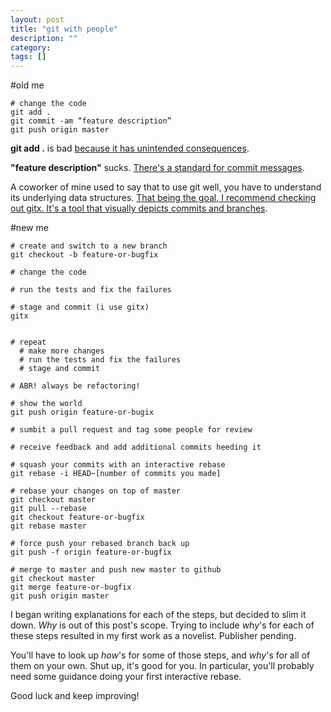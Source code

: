 ```yaml
---
layout: post
title: "git with people"
description: ""
category: 
tags: []
---
```

#old me

```
# change the code
git add .
git commit -am “feature description”
git push origin master
```

__git add .__ is bad [because it has unintended
consequences](https://github.com/pachun/mlp-ios-rubymotion).

__"feature description"__ sucks. [There's a standard for commit
messages](https://robots.thoughtbot.com/5-useful-tips-for-a-better-commit-message).

A coworker of mine used to say that to use git well, you have to
understand its underlying data structures. [That being the goal, I recommend
checking out gitx. It's a tool that visually depicts commits and
branches](http://rowanj.github.io/gitx/).

#new me

```
# create and switch to a new branch
git checkout -b feature-or-bugfix

# change the code

# run the tests and fix the failures

# stage and commit (i use gitx)
gitx


# repeat
  # make more changes
  # run the tests and fix the failures
  # stage and commit

# ABR! always be refactoring!

# show the world
git push origin feature-or-bugix

# sumbit a pull request and tag some people for review

# receive feedback and add additional commits heeding it

# squash your commits with an interactive rebase
git rebase -i HEAD~[number of commits you made]

# rebase your changes on top of master
git checkout master
git pull --rebase
git checkout feature-or-bugfix
git rebase master

# force push your rebased branch back up
git push -f origin feature-or-bugfix

# merge to master and push new master to github
git checkout master
git merge feature-or-bugfix
git push origin master
```

I began writing explanations for each of the steps, but decided to slim it down.
_Why_ is out of this post's scope. Trying to include _why_'s for each of these steps
resulted in my first work as a novelist. Publisher pending.

You'll have to look up _how_'s for some of those steps, and _why_'s for all of
them on your own. Shut up, it's good for you. In particular, you'll probably
need some guidance doing your first interactive rebase.

Good luck and keep improving!
